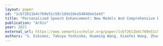 ```yaml
---
layout: paper
id: "1cb72611b4c769e51c58c1dde2dea5484dee1e43"
title: "Personalized Speech Enhancement: New Models And Comprehensive Evaluation"
publication: "ArXiv"
year: 2021
external_url: https://www.semanticscholar.org/paper/1cb72611b4c769e51c58c1dde2dea5484dee1e43
authors: "S. Eskimez, Takuya Yoshioka, Huaming Wang, Xiaofei Wang, Zhuo Chen, Xuedong Huang"
---
```

